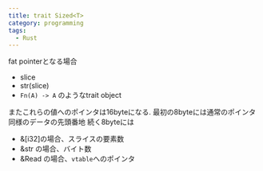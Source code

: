 ```yaml
---
title: trait Sized<T>
category: programming
tags:
  - Rust
---
```


fat pointerとなる場合
- slice
- str(slice)
- `Fn(A) -> A` のようなtrait object

またこれらの値へのポインタは16byteになる.
最初の8byteには通常のポインタ同様のデータの先頭番地
続く8byteには
- &[i32]の場合、スライスの要素数
- &str の場合、バイト数
- &Read の場合、`vtable`へのポインタ

